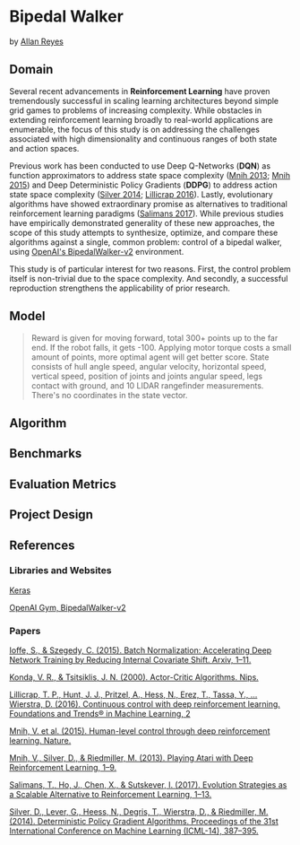 Bipedal Walker
==============

by [Allan Reyes](https://allanbreyes.github.io)

## Domain

Several recent advancements in **Reinforcement Learning** have proven
tremendously successful in scaling learning architectures beyond simple grid
games to problems of increasing complexity. While obstacles in extending
reinforcement learning broadly to real-world applications are enumerable, the
focus of this study is on addressing the challenges associated with high
dimensionality and continuous ranges of both state and action spaces.

Previous work has been conducted to use Deep Q-Networks (**DQN**) as function
approximators to address state space complexity ([Mnih 2013][5]; [Mnih 2015][4])
and Deep Deterministic Policy Gradients (**DDPG**) to address action state space
complexity ([Silver 2014][7]; [Lillicrap 2016][3]). Lastly, evolutionary
algorithms have showed extraordinary promise as alternatives to traditional
reinforcement learning paradigms ([Salimans 2017][6]). While previous studies
have empirically demonstrated generality of these new approaches, the scope of
this study attempts to synthesize, optimize, and compare these algorithms
against a single, common problem: control of a bipedal walker, using [OpenAI's
BipedalWalker-v2][BipedalWalker-v2] environment.

This study is of particular interest for two reasons. First, the control problem
itself is non-trivial due to the space complexity. And secondly, a successful
reproduction strengthens the applicability of prior research.

## Model

> Reward is given for moving forward, total 300+ points up to the far end. If
the robot falls, it gets -100. Applying motor torque costs a small amount of
points, more optimal agent will get better score. State consists of hull angle
speed, angular velocity, horizontal speed, vertical speed, position of joints
and joints angular speed, legs contact with ground, and 10 LIDAR rangefinder
measurements. There's no coordinates in the state vector.

## Algorithm

## Benchmarks

## Evaluation Metrics

## Project Design

## References

### Libraries and Websites

[Keras][Keras]

[OpenAI Gym, BipedalWalker-v2][BipedalWalker-v2]

### Papers

[Ioffe, S., & Szegedy, C. (2015). Batch Normalization: Accelerating Deep Network Training by Reducing Internal Covariate Shift. Arxiv, 1–11.][1]

[Konda, V. R., & Tsitsiklis, J. N. (2000). Actor-Critic Algorithms. Nips.][2]

[Lillicrap, T. P., Hunt, J. J., Pritzel, A., Hess, N., Erez, T., Tassa, Y., … Wierstra, D. (2016). Continuous control with deep reinforcement learning. Foundations and Trends® in Machine Learning, 2][3]

[Mnih, V. et al. (2015). Human-level control through deep reinforcement learning. Nature.][4]

[Mnih, V., Silver, D., & Riedmiller, M. (2013). Playing Atari with Deep Reinforcement Learning, 1–9.][5]

[Salimans, T., Ho, J., Chen, X., & Sutskever, I. (2017). Evolution Strategies as a Scalable Alternative to Reinforcement Learning, 1–13.][6]

[Silver, D., Lever, G., Heess, N., Degris, T., Wierstra, D., & Riedmiller, M. (2014). Deterministic Policy Gradient Algorithms. Proceedings of the 31st International Conference on Machine Learning (ICML-14), 387–395.][7]

<!-- Links -->
[Keras]: https://github.com/fchollet/keras
[BipedalWalker-v2]: https://gym.openai.com/envs/BipedalWalker-v2

[1]: https://arxiv.org/abs/1502.03167
[2]: http://web.mit.edu/jnt/www/Papers/J094-03-kon-actors.pdf
[3]: https://arxiv.org/pdf/1509.02971.pdf
[4]: https://storage.googleapis.com/deepmind-media/dqn/DQNNaturePaper.pdf
[5]: https://www.cs.toronto.edu/~vmnih/docs/dqn.pdf
[6]: https://arxiv.org/pdf/1703.03864.pdf
[7]: http://proceedings.mlr.press/v32/silver14.pdf
